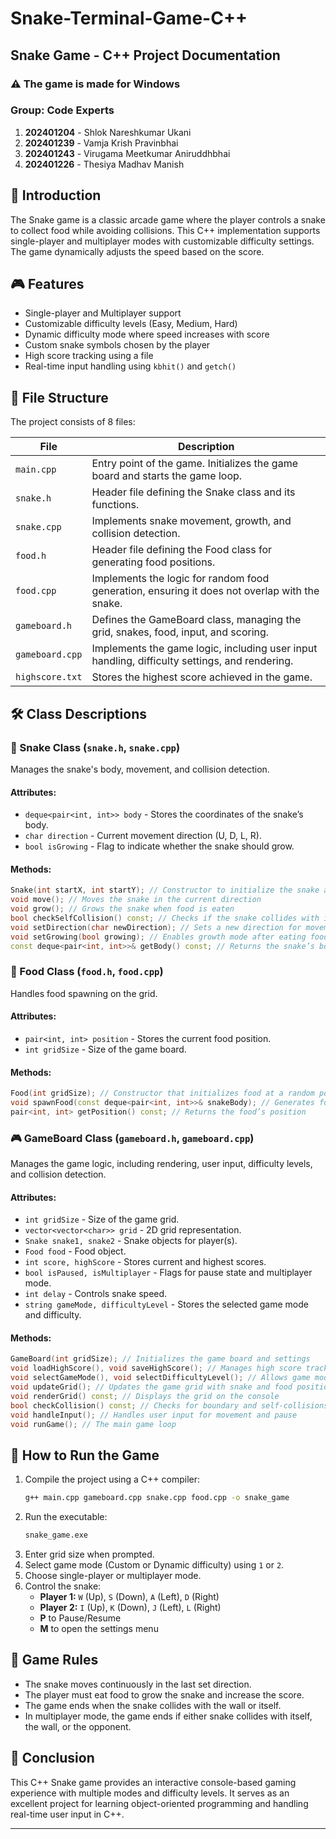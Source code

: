 # Snake-Terminal-Game-C++

## Snake Game - C++ Project Documentation

### ⚠️ The game is made for Windows

### Group: Code Experts
1. **202401204** - Shlok Nareshkumar Ukani
2. **202401239** - Vamja Krish Pravinbhai
3. **202401243** - Virugama Meetkumar Aniruddhbhai
4. **202401226** - Thesiya Madhav Manish

## 📌 Introduction
The Snake game is a classic arcade game where the player controls a snake to collect food while avoiding collisions. This C++ implementation supports single-player and multiplayer modes with customizable difficulty settings. The game dynamically adjusts the speed based on the score.

## 🎮 Features
- Single-player and Multiplayer support
- Customizable difficulty levels (Easy, Medium, Hard)
- Dynamic difficulty mode where speed increases with score
- Custom snake symbols chosen by the player
- High score tracking using a file
- Real-time input handling using `kbhit()` and `getch()`

## 📂 File Structure
The project consists of 8 files:

| File | Description |
|------|------------|
| `main.cpp` | Entry point of the game. Initializes the game board and starts the game loop. |
| `snake.h` | Header file defining the Snake class and its functions. |
| `snake.cpp` | Implements snake movement, growth, and collision detection. |
| `food.h` | Header file defining the Food class for generating food positions. |
| `food.cpp` | Implements the logic for random food generation, ensuring it does not overlap with the snake. |
| `gameboard.h` | Defines the GameBoard class, managing the grid, snakes, food, input, and scoring. |
| `gameboard.cpp` | Implements the game logic, including user input handling, difficulty settings, and rendering. |
| `highscore.txt` | Stores the highest score achieved in the game. |

## 🛠️ Class Descriptions
### 🐍 Snake Class (`snake.h`, `snake.cpp`)
Manages the snake's body, movement, and collision detection.
#### Attributes:
- `deque<pair<int, int>> body` - Stores the coordinates of the snake’s body.
- `char direction` - Current movement direction (U, D, L, R).
- `bool isGrowing` - Flag to indicate whether the snake should grow.

#### Methods:
```cpp
Snake(int startX, int startY); // Constructor to initialize the snake at a given position
void move(); // Moves the snake in the current direction
void grow(); // Grows the snake when food is eaten
bool checkSelfCollision() const; // Checks if the snake collides with itself
void setDirection(char newDirection); // Sets a new direction for movement
void setGrowing(bool growing); // Enables growth mode after eating food
const deque<pair<int, int>>& getBody() const; // Returns the snake’s body
```

### 🍎 Food Class (`food.h`, `food.cpp`)
Handles food spawning on the grid.
#### Attributes:
- `pair<int, int> position` - Stores the current food position.
- `int gridSize` - Size of the game board.

#### Methods:
```cpp
Food(int gridSize); // Constructor that initializes food at a random position
void spawnFood(const deque<pair<int, int>>& snakeBody); // Generates food avoiding the snake’s body
pair<int, int> getPosition() const; // Returns the food’s position
```

### 🎮 GameBoard Class (`gameboard.h`, `gameboard.cpp`)
Manages the game logic, including rendering, user input, difficulty levels, and collision detection.
#### Attributes:
- `int gridSize` - Size of the game grid.
- `vector<vector<char>> grid` - 2D grid representation.
- `Snake snake1, snake2` - Snake objects for player(s).
- `Food food` - Food object.
- `int score, highScore` - Stores current and highest scores.
- `bool isPaused, isMultiplayer` - Flags for pause state and multiplayer mode.
- `int delay` - Controls snake speed.
- `string gameMode, difficultyLevel` - Stores the selected game mode and difficulty.

#### Methods:
```cpp
GameBoard(int gridSize); // Initializes the game board and settings
void loadHighScore(), void saveHighScore(); // Manages high score tracking
void selectGameMode(), void selectDifficultyLevel(); // Allows game mode and difficulty selection
void updateGrid(); // Updates the game grid with snake and food positions
void renderGrid() const; // Displays the grid on the console
bool checkCollision() const; // Checks for boundary and self-collisions
void handleInput(); // Handles user input for movement and pause
void runGame(); // The main game loop
```

## 🚀 How to Run the Game
1. Compile the project using a C++ compiler:
   ```sh
   g++ main.cpp gameboard.cpp snake.cpp food.cpp -o snake_game
   ```
2. Run the executable:
   ```sh
   snake_game.exe
   ```
3. Enter grid size when prompted.
4. Select game mode (Custom or Dynamic difficulty) using `1` or `2`.
5. Choose single-player or multiplayer mode.
6. Control the snake:
   - **Player 1:** `W` (Up), `S` (Down), `A` (Left), `D` (Right)
   - **Player 2:** `I` (Up), `K` (Down), `J` (Left), `L` (Right)
   - **P** to Pause/Resume
   - **M** to open the settings menu

## 📜 Game Rules
- The snake moves continuously in the last set direction.
- The player must eat food to grow the snake and increase the score.
- The game ends when the snake collides with the wall or itself.
- In multiplayer mode, the game ends if either snake collides with itself, the wall, or the opponent.

## 🎯 Conclusion
This C++ Snake game provides an interactive console-based gaming experience with multiple modes and difficulty levels. It serves as an excellent project for learning object-oriented programming and handling real-time user input in C++.

---

